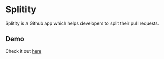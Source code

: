 # Splitity
Splitity is a Github app which helps developers to split their pull requests.

## Demo
Check it out [here](https://youtu.be/payxAlyG_fw)
